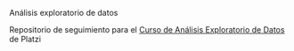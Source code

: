 Análisis exploratorio de datos

Repositorio de seguimiento para el [Curso de Análisis Exploratorio de Datos](https://platzi.com/cursos/analisis-exploratorio-datos/) de Platzi